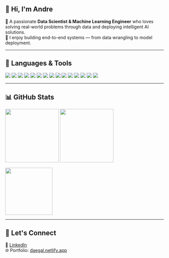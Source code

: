 ## 👋 Hi, I'm Andre

🎯 A passionate **Data Scientist & Machine Learning Engineer** who loves solving real-world problems through data and deploying intelligent AI solutions.  
🚀 I enjoy building end-to-end systems — from data wrangling to model deployment.  

---

## 🧰 Languages & Tools

<p align="left">
  <img src="https://img.shields.io/badge/Python-3776AB?style=for-the-badge&logo=python&logoColor=white"/>
  <img src="https://img.shields.io/badge/R-276DC3?style=for-the-badge&logo=r&logoColor=white"/>
  <img src="https://img.shields.io/badge/SQL-336791?style=for-the-badge&logo=postgresql&logoColor=white"/>
  <img src="https://img.shields.io/badge/TensorFlow-FF6F00?style=for-the-badge&logo=tensorflow&logoColor=white"/>
  <img src="https://img.shields.io/badge/Keras-D00000?style=for-the-badge&logo=keras&logoColor=white"/>
  <img src="https://img.shields.io/badge/PyTorch-EE4C2C?style=for-the-badge&logo=pytorch&logoColor=white"/>
  <img src="https://img.shields.io/badge/Scikit--Learn-F7931E?style=for-the-badge&logo=scikit-learn&logoColor=white"/>
  <img src="https://img.shields.io/badge/Pandas-150458?style=for-the-badge&logo=pandas&logoColor=white"/>
  <img src="https://img.shields.io/badge/NumPy-013243?style=for-the-badge&logo=numpy&logoColor=white"/>
  <img src="https://img.shields.io/badge/Matplotlib-11557C?style=for-the-badge&logo=matplotlib&logoColor=white"/>
  <img src="https://img.shields.io/badge/OpenCV-5C3EE8?style=for-the-badge&logo=opencv&logoColor=white"/>
  <img src="https://img.shields.io/badge/Flask-000000?style=for-the-badge&logo=flask&logoColor=white"/>
  <img src="https://img.shields.io/badge/Streamlit-FF4B4B?style=for-the-badge&logo=streamlit&logoColor=white"/>
  <img src="https://img.shields.io/badge/Git-F05032?style=for-the-badge&logo=git&logoColor=white"/>
  <img src="https://img.shields.io/badge/Docker-2496ED?style=for-the-badge&logo=docker&logoColor=white"/>
</p>

---

## 📊 GitHub Stats

<p align="left">
  <img src="https://github-readme-stats.vercel.app/api?username=da3gal&show_icons=true&theme=light" height="170"/>
  <img src="https://github-readme-stats.vercel.app/api/top-langs/?username=da3gal&layout=compact&theme=light" height="170"/>
</p>
<p align="left">
  <img src="https://streak-stats.demolab.com?user=da3gal&theme=light" height="150"/>
</p>

---

## 🚀 Let's Connect

💼 [LinkedIn](https://www.linkedin.com/in/andre-daegal)  
🌐 Portfolio: [daegal.netlify.app](https://daegal.netlify.app/#portfolio)
